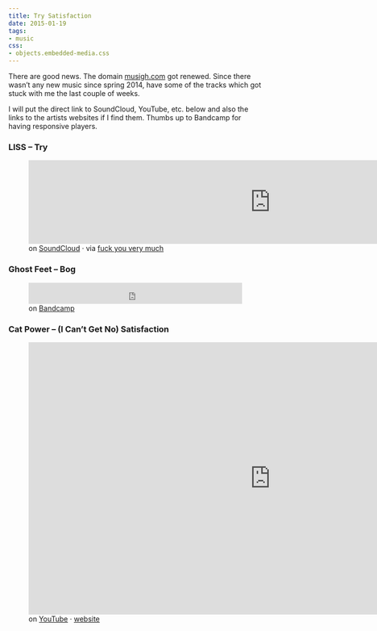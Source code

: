```yaml
---
title: Try Satisfaction
date: 2015-01-19
tags:
- music
css:
- objects.embedded-media.css
---
```

There are good news. The domain <a href="http://musigh.com">musigh.com</a> got renewed. Since there wasn’t any new music since spring 2014, have some of the tracks which got stuck with me the last couple of weeks.

I will put the direct link to SoundCloud, YouTube, etc. below and also the links to the artists websites if I find them. Thumbs up to Bandcamp for having responsive players.

### LISS – Try

<figure>
  <div class="embedded-media" style="--width: 960; --height: 166;">
    <iframe width="960" height="166" scrolling="no" frameborder="no" src="https://w.soundcloud.com/player/?url=https%3A//api.soundcloud.com/tracks/219037420&amp;auto_play=false&amp;hide_related=false&amp;show_comments=true&amp;show_user=true&amp;show_reposts=false"></iframe>
  </div>
  <figcaption>on <a href="https://soundcloud.com/liss2014/try/">SoundCloud</a> · via <a href="http://fuckyouverymuch.dk/post/106547379190/we-listen-to-liss">fuck you very much</a></figcaption>
</figure>

### Ghost Feet – Bog

<figure>
  <iframe style="border: 0; width: 100%; height: 42px;" src="https://bandcamp.com/EmbeddedPlayer/album=2367195171/size=small/bgcol=ffffff/track=2183804182/transparent=true/" seamless>Ghost Feet – Bog</iframe>
  <figcaption>on <a href="https://droppinggems.bandcamp.com/track/bog">Bandcamp</a></figcaption>
</figure>

### Cat Power – (I Can’t Get No) Satisfaction

<figure>
  <div class="embedded-media">
    <iframe width="960" height="540" src="https://www.youtube-nocookie.com/embed/lF3Wo47EbNo?rel=0" frameborder="0" allowfullscreen></iframe>
  </div>
  <figcaption>on <a href="https://www.youtube.com/watch?v=lF3Wo47EbNo">YouTube</a> · <a href="http://www.catpowermusic.com/">website</a></figcaption>
</figure>
